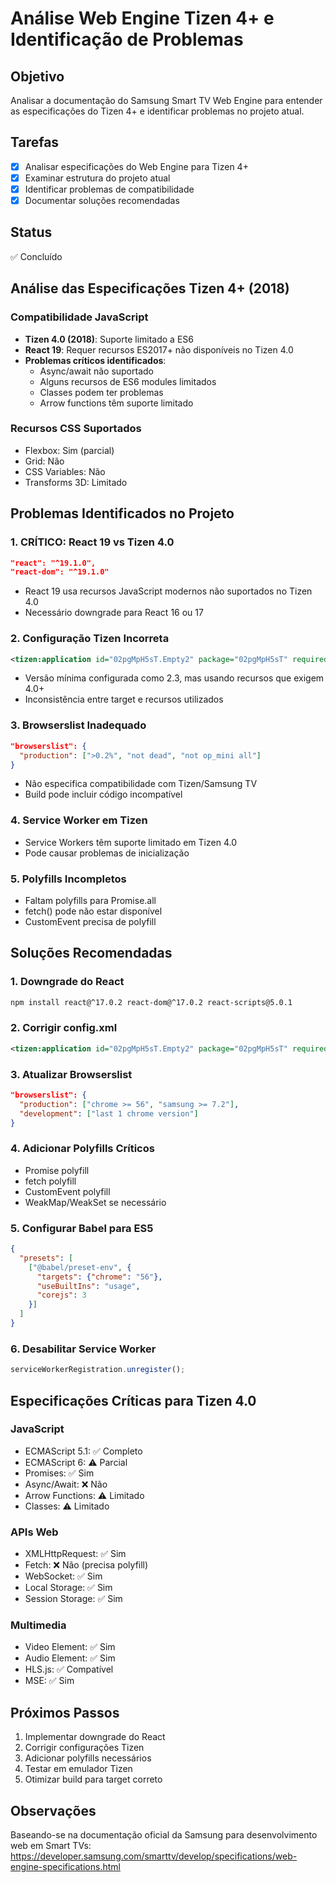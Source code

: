 # Análise Web Engine Tizen 4+ e Identificação de Problemas

## Objetivo
Analisar a documentação do Samsung Smart TV Web Engine para entender as especificações do Tizen 4+ e identificar problemas no projeto atual.

## Tarefas
- [x] Analisar especificações do Web Engine para Tizen 4+
- [x] Examinar estrutura do projeto atual
- [x] Identificar problemas de compatibilidade
- [x] Documentar soluções recomendadas

## Status
✅ Concluído

## Análise das Especificações Tizen 4+ (2018)

### Compatibilidade JavaScript
- **Tizen 4.0 (2018)**: Suporte limitado a ES6
- **React 19**: Requer recursos ES2017+ não disponíveis no Tizen 4.0
- **Problemas críticos identificados**:
  - Async/await não suportado
  - Alguns recursos de ES6 modules limitados
  - Classes podem ter problemas
  - Arrow functions têm suporte limitado

### Recursos CSS Suportados
- Flexbox: Sim (parcial)
- Grid: Não
- CSS Variables: Não
- Transforms 3D: Limitado

## Problemas Identificados no Projeto

### 1. **CRÍTICO: React 19 vs Tizen 4.0**
```json
"react": "^19.1.0",
"react-dom": "^19.1.0"
```
- React 19 usa recursos JavaScript modernos não suportados no Tizen 4.0
- Necessário downgrade para React 16 ou 17

### 2. **Configuração Tizen Incorreta**
```xml
<tizen:application id="02pgMpH5sT.Empty2" package="02pgMpH5sT" required_version="2.3"/>
```
- Versão mínima configurada como 2.3, mas usando recursos que exigem 4.0+
- Inconsistência entre target e recursos utilizados

### 3. **Browserslist Inadequado**
```json
"browserslist": {
  "production": [">0.2%", "not dead", "not op_mini all"]
}
```
- Não especifica compatibilidade com Tizen/Samsung TV
- Build pode incluir código incompatível

### 4. **Service Worker em Tizen**
- Service Workers têm suporte limitado em Tizen 4.0
- Pode causar problemas de inicialização

### 5. **Polyfills Incompletos**
- Faltam polyfills para Promise.all
- fetch() pode não estar disponível
- CustomEvent precisa de polyfill

## Soluções Recomendadas

### 1. Downgrade do React
```bash
npm install react@^17.0.2 react-dom@^17.0.2 react-scripts@5.0.1
```

### 2. Corrigir config.xml
```xml
<tizen:application id="02pgMpH5sT.Empty2" package="02pgMpH5sT" required_version="4.0"/>
```

### 3. Atualizar Browserslist
```json
"browserslist": {
  "production": ["chrome >= 56", "samsung >= 7.2"],
  "development": ["last 1 chrome version"]
}
```

### 4. Adicionar Polyfills Críticos
- Promise polyfill
- fetch polyfill
- CustomEvent polyfill
- WeakMap/WeakSet se necessário

### 5. Configurar Babel para ES5
```json
{
  "presets": [
    ["@babel/preset-env", {
      "targets": {"chrome": "56"},
      "useBuiltIns": "usage",
      "corejs": 3
    }]
  ]
}
```

### 6. Desabilitar Service Worker
```javascript
serviceWorkerRegistration.unregister();
```

## Especificações Críticas para Tizen 4.0

### JavaScript
- ECMAScript 5.1: ✅ Completo
- ECMAScript 6: ⚠️ Parcial
- Promises: ✅ Sim
- Async/Await: ❌ Não
- Arrow Functions: ⚠️ Limitado
- Classes: ⚠️ Limitado

### APIs Web
- XMLHttpRequest: ✅ Sim
- Fetch: ❌ Não (precisa polyfill)
- WebSocket: ✅ Sim
- Local Storage: ✅ Sim
- Session Storage: ✅ Sim

### Multimedia
- Video Element: ✅ Sim
- Audio Element: ✅ Sim
- HLS.js: ✅ Compatível
- MSE: ✅ Sim

## Próximos Passos
1. Implementar downgrade do React
2. Corrigir configurações Tizen
3. Adicionar polyfills necessários
4. Testar em emulador Tizen
5. Otimizar build para target correto

## Observações
Baseando-se na documentação oficial da Samsung para desenvolvimento web em Smart TVs: https://developer.samsung.com/smarttv/develop/specifications/web-engine-specifications.html 